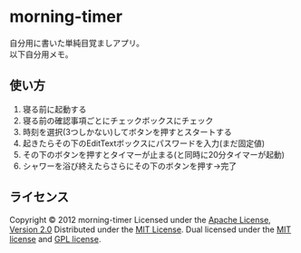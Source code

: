 morning-timer
======================
自分用に書いた単純目覚ましアプリ。  
以下自分用メモ。 
 
使い方
------
1. 寝る前に起動する
2. 寝る前の確認事項ごとにチェックボックスにチェック
3. 時刻を選択(3つしかない)してボタンを押すとスタートする
4. 起きたらその下のEditTextボックスにパスワードを入力(まだ固定値)
5. その下のボタンを押すとタイマーが止まる(と同時に20分タイマーが起動)
6. シャワーを浴び終えたらさらにその下のボタンを押す→完了
 
ライセンス
----------
Copyright &copy; 2012 morning-timer
Licensed under the [Apache License,  Version 2.0][Apache]
Distributed under the [MIT License][mit].
Dual licensed under the [MIT license][MIT] and [GPL license][GPL].
 
[Apache]: http://www.apache.org/licenses/LICENSE-2.0
[MIT]: http://www.opensource.org/licenses/mit-license.php
[GPL]: http://www.gnu.org/licenses/gpl.html
